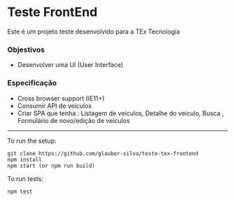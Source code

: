 # Teste FrontEnd #

Este é um projeto teste desenvolvido para a TEx Tecnologia

### Objestivos ###

- Desenvolver uma UI (User Interface)

### Especificação ###

* Cross browser support (IE11+)
* Consumir API de veiculos
* Criar SPA que tenha : Listagem de veículos, Detalhe do veículo, Busca , Formulário de novo/edição de veículos

***
To run the setup:
```
git clone https://github.com/glauber-silva/teste-tex-frontend
npm install
npm start (or npm run build)
```

To run tests:
```
npm test
```